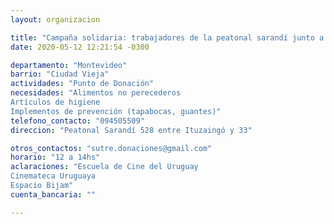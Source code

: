 ```yaml
---
layout: organizacion

title: "Campaña solidaria: trabajadores de la peatonal sarandí junto a vecines de Ciudad Vieja"
date: 2020-05-12 12:21:54 -0300

departamento: "Montevideo"
barrio: "Ciudad Vieja"
actividades: "Punto de Donación"
necesidades: "Alimentos no perecederos
Artículos de higiene
Implementos de prevención (tapabocas, guantes)"
telefono_contacto: "094505509"
direccion: "Peatonal Sarandí 528 entre Ituzaingó y 33"

otros_contactos: "sutre.donaciones@gmail.com"
horario: "12 a 14hs"
aclaraciones: "Escuela de Cine del Uruguay
Cinemateca Uruguaya
Espacio Bijam"
cuenta_bancaria: ""

---
```

